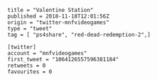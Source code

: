 ```
title = "Valentine Station"
published = 2018-11-18T12:01:56Z
origin = "twitter-mnfvideogames"
type = "tweet"
tag = [ "ps4share", "red-dead-redemption-2",]

[twitter]
account = "mnfvideogames"
first_tweet = "1064126557596381184"
retweets = 0
favourites = 0
```

<p class='image'><img src='https://mnf.m17s.net/2018/11/18/DsSJdmzXcAAd6TH.jpg' alt=''></p>

